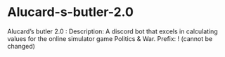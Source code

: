 # Alucard-s-butler-2.0
Alucard’s butler 2.0 : Description: A discord bot that excels in calculating values for the online simulator game Politics &amp; War. Prefix: ! (cannot be changed)
